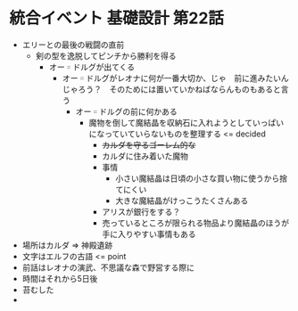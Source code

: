 # 統合イベント 基礎設計 第22話

- エリーとの最後の戦闘の直前
  - 剣の型を逸脱してピンチから勝利を得る
    - オー゠ドルグが出てくる
      - オー゠ドルグがレオナに何が一番大切か、じゃ　前に進みたいんじゃろう？　そのためには置いていかねばならんものもあると言う
        - オー゠ドルグの前に何かある
          - 魔物を倒して魔結晶を収納石に入れようとしていっぱいになっていていらないものを整理する <= decided
            - ~~カルダを守るゴーレム的な~~
            - カルダに住み着いた魔物
            - 事情
              - 小さい魔結晶は日頃の小さな買い物に使うから捨てにくい
              - 大きな魔結晶がけっこうたくさんある
            - アリスが銀行をする？
            - 売っているところが限られる物品より魔結晶のほうが手に入りやすい事情もある
- 場所はカルダ => 神殿遺跡
- 文字はエルフの古語 <= point
- 前話はレオナの演武、不思議な森で野営する際に
- 時間はそれから5日後
- 苔むした
- 
